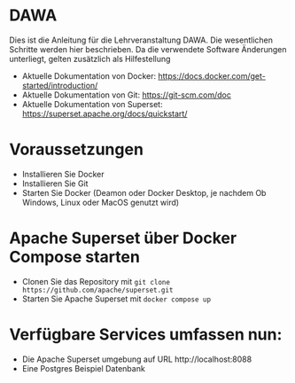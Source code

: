 # DAWA
Dies ist die Anleitung für die Lehrveranstaltung DAWA.
Die wesentlichen Schritte werden hier beschrieben. Da die verwendete Software Änderungen unterliegt, gelten zusätzlich als Hilfestellung
* Aktuelle Dokumentation von Docker: https://docs.docker.com/get-started/introduction/
* Aktuelle Dokumentation von Git: https://git-scm.com/doc
* Aktuelle Dokumentation von Superset: https://superset.apache.org/docs/quickstart/


# Voraussetzungen
* Installieren Sie Docker
* Installieren Sie Git
* Starten Sie Docker (Deamon oder Docker Desktop, je nachdem Ob Windows, Linux oder MacOS genutzt wird)
  
# Apache Superset über Docker Compose starten
* Clonen Sie das Repository mit ```git clone https://github.com/apache/superset.git```
* Starten Sie Apache Superset mit ```docker compose up```

# Verfügbare Services umfassen nun:
* Die Apache Superset umgebung auf URL http://localhost:8088
* Eine Postgres Beispiel Datenbank
